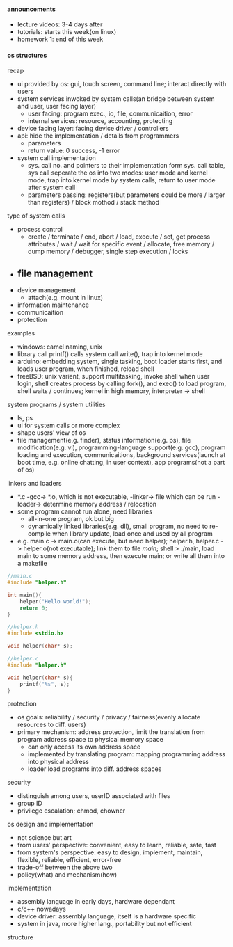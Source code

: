 #### announcements

- lecture videos: 3-4 days after
- tutorials: starts this week(on linux)
- homework 1: end of this week

#### os structures

recap
- ui provided by os: gui, touch screen, command line; interact directly with users
- system services inwoked by system calls(an bridge between system and user, user facing layer)
    - user facing: program exec., io, file, communicaition, error
    - internal services: resource, accounting, protecting
- device facing layer: facing device driver / controllers
- api: hide the implementation / details from programmers
    - parameters
    - return value: 0 success, -1 error
- system call implementation
    - sys. call no. and pointers to their implementation form sys. call table, sys call seperate the os into two modes: user mode and kernel mode, trap into kernel mode by system calls, return to user mode after system call
    - parameters passing: registers(but parameters could be more / larger than registers) / block mothod / stack method

type of system calls
- process control
    - create / terminate / end, abort / load, execute / set, get process attributes / wait / wait for specific event / allocate, free memory / dump memory / debugger, single step execution / locks
- file management
    -
- device management
    - attach(e.g. mount in linux)
- information maintenance
- communicaition
- protection

examples
- windows: camel naming, unix
- library call printf() calls system call write(), trap into kernel mode
- arduino: embedding system, single tasking, boot loader starts first, and loads user program, when finished, reload shell
- freeBSD: unix varient, support multitasking, invoke shell when user login, shell creates process by calling fork(), and exec() to load program, shell waits / continues; kernel in high memory, interpreter -> shell

system programs / system utilities
- ls, ps
- ui for system calls or more complex
- shape users' view of os
- file management(e.g. finder), status information(e.g. ps), file modification(e.g. vi), programming-language support(e.g. gcc), program loading and execution, communicaitions, background services(launch at boot time, e.g. online chatting, in user context), app programs(not a part of os)

linkers and loaders
- \*.c -gcc-> \*.o, which is not executable, -linker-> file which can be run -loader-> determine memory address / relocation
- some program cannot run alone, need libraries
    - all-in-one program, ok but big
    - dynamically linked libraries(e.g. dll), small program, no need to re-compile when library update, load once and used by all program
- e.g. main.c -> main.o(can execute, but need helper); helper.h, helper.c -> helper.o(not executable); link them to file *main*; shell > ./main, load main to some memory address, then execute main; or write all them into a makefile

```c
//main.c
#include "helper.h"

int main(){
    helper("Hello world!");
    return 0;
}

//helper.h
#include <stdio.h>

void helper(char* s);

//helper.c
#include "helper.h"

void helper(char* s){
    printf("%s", s);
}
```

protection
- os goals: reliability / security / privacy / fairness(evenly allocate resources to diff. users)
- primary mechanism: address protection, limit the translation from program address space to physical memory space
    - can only access its own address space
    - implemented by translating program: mapping programming address into physical address
    - loader load programs into diff. address spaces

security
- distinguish among users, userID associated with files
- group ID
- privilege escalation; chmod, chowner

os design and implementation
- not science but art
- from users' perspective: convenient, easy to learn, reliable, safe, fast
- from system's perspective: easy to design, implement, maintain, flexible, reliable, efficient, error-free
- trade-off between the above two
- policy(what) and mechanism(how)

implementation
- assembly language in early days, hardware dependant
- c/c++ nowadays
- device driver: assembly language, itself is a hardware specific
- system in java, more higher lang., portability but not efficient

structure
